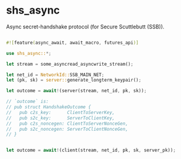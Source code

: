 # shs_async

Async secret-handshake protocol (for Secure Scuttlebutt (SSB)).

```rust

#![feature(async_await, await_macro, futures_api)]

use shs_async::*;

let stream = some_asyncread_asyncwrite_stream();

let net_id = NetworkId::SSB_MAIN_NET;
let (pk, sk) = server::generate_longterm_keypair();

let outcome = await!(server(stream, net_id, pk, sk));

// `outcome` is:
// pub struct HandshakeOutcome {
//   pub c2s_key:      ClientToServerKey,
//   pub s2c_key:      ServerToClientKey,
//   pub c2s_noncegen: ClientToServerNonceGen,
//   pub s2c_noncegen: ServerToClientNonceGen,
// }

```

```rust

let outcome = await!(client(stream, net_id, pk, sk, server_pk));

```

